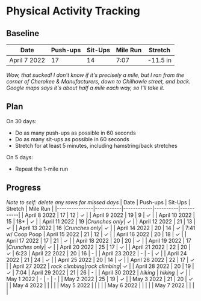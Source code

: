 # Physical Activity Tracking

## Baseline
| Date         | Push-ups  | Sit-Ups    |  Mile Run |  Stretch |
|--------------|-----------|------------|-----------|----------|
| April 7 2022 | 17        |    14      |     7:07  | -11.5 in |

*Wow, that sucked! I don't know if it's precisely a mile, but I ran from the corner of Cherokee & Manufacturers, down to Chilhowie street, and back. Google maps says it's about half a mile each way, so I'll take it.*

## Plan
On 30 days:
* Do as many push-ups as possible in 60 seconds
* Do as many sit-ups as possible in 60 seconds
* Stretch for at least 5 minutes, including hamstring/back stretches  

 On 5 days:
 * Repeat the 1-mile run

 ## Progress
*Note to self: delete any rows for missed days*
| Date          | Push-ups  | Sit-Ups    |  Stretch |  Mile Run |
|---------------|-----------|------------|----------|-----------|
| April 8 2022  | 17        |    12      |    ✓     |
| April 9 2022  | 19        |    9       |    ✓     |
| April 10 2022 | 15        |    18*     |    ✓     |
| April 11 2022 | 19        |*Crunches only*| ✓     |
| April 12 2022 | 21        |    13      |    ✓     |
| April 13 2022 | 16        |*Crunches only*| ✓     |
| April 14 2022 | 20        |    14      |    ✓     |  7:41 w/ Coop Poop
| April 15 2022 | 21        |    12      |    ✓     |
| April 16 2022 | 20        |    18      |    ✓     |
| April 17 2022 | 17        |    21      |    ✓     |
| April 18 2022 | 20        |    20      |    ✓     |
| April 19 2022 | 17        |*Crunches only*| ✓     |
| April 20 2022 | 25        |    17      |    ✓     |
| April 21 2022 | 22        |    20      |    ✓     | 6:23
| April 22 2022 | 20        |    16      |    -     |
| April 23 2022 | -         |    -       |    ✓     |
| April 24 2022 | 21        |    24      |    ✓     |
| April 25 2022 | 20        |  14        |    ✓     |
| April 26 2022 | 22        |   17       |    ✓     |
| April 27 2022 | *rock climbing*|*rock climbing*|    ✓     |
| April 28 2022 | 20        |   19       |    ✓     | 7:04
| April 29 2022 | 21        |  26        |    -     |
| April 30 2022 | *hiking*  | *hiking*   |   ✓      |
| May 1 2022    |    -      |    -       |      -   |
| May 2 2022    |  25       |  19        |     ✓    |
| May 3 2022    |  21       |    20      |   ✓      |
| May 4 2022    |           |            |          |
| May 5 2022    |           |            |          |
| May 6 2022    |           |            |          |
| May 7 2022    |           |            |          |


